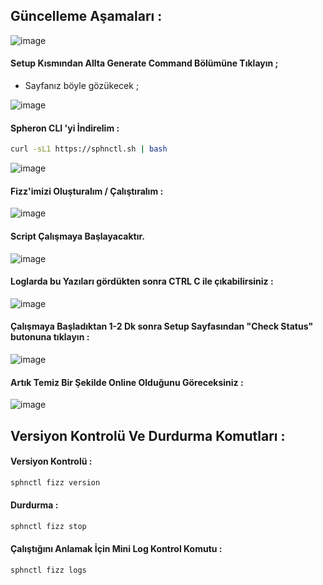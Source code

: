 ## Güncelleme Aşamaları : 

![image](https://github.com/user-attachments/assets/eab0eb38-aa23-440c-9d6a-55374ff11a39)

#### Setup Kısmından Allta Generate Command Bölümüne Tıklayın ; 

- Sayfanız böyle gözükecek ; 


![image](https://github.com/user-attachments/assets/4c42c4cd-3b97-4c86-b1e1-51f6b08b40fa)

#### Spheron CLI 'yi İndirelim : 

```bash
curl -sL1 https://sphnctl.sh | bash
```

![image](https://github.com/user-attachments/assets/eff037c4-bc1a-46c7-8390-03ee83ebd278)


#### Fizz'imizi Oluşturalım / Çalıştıralım : 

![image](https://github.com/user-attachments/assets/b2498dec-37b3-47f7-8c9d-6b37a6386d47)

#### Script Çalışmaya Başlayacaktır.
![image](https://github.com/user-attachments/assets/eda56a4f-c676-4298-92fa-17fdc46322f1)

#### Loglarda bu Yazıları gördükten sonra CTRL C ile çıkabilirsiniz : 

![image](https://github.com/user-attachments/assets/8ff7a724-d524-4ded-94a5-ef114664d71a)


#### Çalışmaya Başladıktan 1-2 Dk sonra Setup Sayfasından "Check Status" butonuna tıklayın : 

![image](https://github.com/user-attachments/assets/8f9bb63b-09c8-4eb3-8c52-01507c6d4ad4)

#### Artık Temiz Bir Şekilde Online Olduğunu Göreceksiniz : 

![image](https://github.com/user-attachments/assets/7b643f12-f382-4c50-8c2d-182f6f85887a)


## Versiyon Kontrolü Ve Durdurma Komutları : 

#### Versiyon Kontrolü : 

```bash
sphnctl fizz version
```

#### Durdurma : 

```bash
sphnctl fizz stop
```


#### Çalıştığını Anlamak İçin Mini Log Kontrol Komutu : 

```bash
sphnctl fizz logs
```
